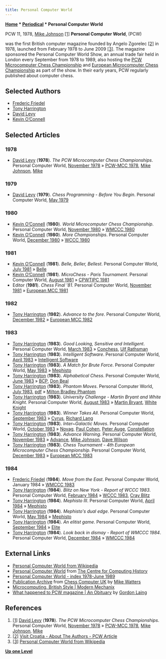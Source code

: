 ```yaml
---
title: Personal Computer World
---
```

**[Home](Home "Home") \* [Periodical](Periodical "Periodical") \* Personal Computer World**



 [](http://www.chesscomputeruk.com/html/publication_archive.html) PCW 11, 1978, [Mike Johnson](Mike_Johnson "Mike Johnson") <a id="cite-note-1" href="#cite-ref-1">[1]</a> 
**Personal Computer World**, (PCW)  

was the first British computer magazine founded by Angelo Zgorelec <a id="cite-note-2" href="#cite-ref-2">[2]</a> in 1978, launched from February 1978 to June 2009 <a id="cite-note-3" href="#cite-ref-3">[3]</a>. The magazine sponsored the Personal Computer World Show, an annual trade fair held in London every September from 1978 to 1989, also hosting the [PCW Microcomputer Chess Championship](PCW_Microcomputer_Chess_Championship "PCW Microcomputer Chess Championship") and [European Microcomputer Chess Championship](European_Microcomputer_Chess_Championship "European Microcomputer Chess Championship") as part of the show. In their early years, PCW regularly published about computer chess. 



## Selected Authors


* [Frederic Friedel](Frederic_Friedel "Frederic Friedel")
* [Tony Harrington](Tony_Harrington "Tony Harrington")
* [David Levy](David_Levy "David Levy")
* [Kevin O’Connell](Kevin_O%E2%80%99Connell "Kevin O’Connell")


## Selected Articles


### 1978


* [David Levy](David_Levy "David Levy") (**1978**). *The PCW Microcomputer Chess Championships*. Personal Computer World, [November 1978](http://www.chesscomputeruk.com/html/publication_archive.html) » [PCW-MCC 1978](PCW-MCC_1978 "PCW-MCC 1978"), [Mike Johnson](Mike_Johnson "Mike Johnson"), [Mike](Mike "Mike")


### 1979


* [David Levy](David_Levy "David Levy") (**1979**). *Chess Programming - Before You Begin*. Personal Computer World, [May 1979](http://www.chesscomputeruk.com/html/publication_archive.html)


### 1980


* [Kevin O’Connell](Kevin_O%E2%80%99Connell "Kevin O’Connell") (**1980**). *World Microcomputer Chess Championship*. Personal Computer World, [November 1980](http://www.chesscomputeruk.com/html/publication_archive.html) » [WMCCC 1980](WMCCC_1980 "WMCCC 1980")
* [Kevin O’Connell](Kevin_O%E2%80%99Connell "Kevin O’Connell") (**1980**). *More Championships*. Personal Computer World, [December 1980](http://www.chesscomputeruk.com/html/publication_archive.html) » [WCCC 1980](WCCC_1980 "WCCC 1980")


### 1981


* [Kevin O’Connell](Kevin_O%E2%80%99Connell "Kevin O’Connell") (**1981**). *Belle, Beller, Bellest*. Personal Computer World, [July 1981](http://www.chesscomputeruk.com/html/publication_archive.html) » [Belle](Belle "Belle")
* [Kevin O’Connell](Kevin_O%E2%80%99Connell "Kevin O’Connell") (**1981**). *MicroChess - Paris Tournament*. Personal Computer World, [August 1981](http://www.chesscomputeruk.com/html/publication_archive.html) » [CPWTIPC 1981](CPWTIPC_1981 "CPWTIPC 1981")
* Editor (**1981**). *Chess Final '81*. Personal Computer World, [November 1981](http://www.chesscomputeruk.com/html/publication_archive.html) » [European MCC 1981](European_MCC_1981 "European MCC 1981")


### 1982


* [Tony Harrington](Tony_Harrington "Tony Harrington") (**1982**). *Advance to the fore*. Personal Computer World, [December 1982](http://www.chesscomputeruk.com/html/publication_archive_1982.html) » [European MCC 1982](European_MCC_1982 "European MCC 1982")


### 1983


* [Tony Harrington](Tony_Harrington "Tony Harrington") (**1983**). *Good Looking, Sensitive and Intelligent*. Personal Computer World, [March 1983](http://www.chesscomputeruk.com/html/publication_archive_1983.html) » [Conchess](Conchess "Conchess"), [Ulf Rathsman](Ulf_Rathsman "Ulf Rathsman")
* [Tony Harrington](Tony_Harrington "Tony Harrington") (**1983**). *Intelligent Software*. Personal Computer World, [April 1983](http://www.chesscomputeruk.com/html/publication_archive_1983.html) » [Intelligent Software](Intelligent_Software "Intelligent Software")
* [Tony Harrington](Tony_Harrington "Tony Harrington") (**1983**). *A Match for Brute Force*. Personal Computer World, [May 1983](http://www.chesscomputeruk.com/html/publication_archive_1983.html) » [Mephisto](Mephisto_(H) "Mephisto (H)")
* [Tony Harrington](Tony_Harrington "Tony Harrington") (**1983**). *Alphabetical Chess*. Personal Computer World, [June 1983](http://www.chesscomputeruk.com/html/publication_archive_1983.html) » [BCP](BCP "BCP"), [Don Beal](Don_Beal "Don Beal")
* [Tony Harrington](Tony_Harrington "Tony Harrington") (**1983**). *Phantom Moves*. Personal Computer World, [July 1983](http://www.chesscomputeruk.com/html/publication_archive_1983.html), [pdf](http://www.chesscomputeruk.com/PCW_July_1983.pdf) » [Milton Bradley Phantom](Milton_Bradley_Phantom "Milton Bradley Phantom")
* [Tony Harrington](Tony_Harrington "Tony Harrington") (**1983**). *University Challenge - Martin Bryant and White Knight*. Personal Computer World, [August 1983](http://www.chesscomputeruk.com/html/publication_archive_1983.html) » [Martin Bryant](Martin_Bryant "Martin Bryant"), [White Knight](White_Knight "White Knight")
* [Tony Harrington](Tony_Harrington "Tony Harrington") (**1983**). *Winner Takes All*. Personal Computer World, [September 1983](http://www.chesscomputeruk.com/html/publication_archive_1983.html) » [Cyrus](Cyrus "Cyrus"), [Richard Lang](Richard_Lang "Richard Lang")
* [Tony Harrington](Tony_Harrington "Tony Harrington") (**1983**). *Inter~Galactic Moves*. Personal Computer World, [October 1983](http://www.chesscomputeruk.com/html/publication_archive_1983.html) » [Novag](Novag "Novag"), [Paul Cohen](index.php?title=Paul_Cohen&action=edit&redlink=1 "Paul Cohen (page does not exist)"), [Peter Auge](Peter_Auge "Peter Auge"), [Constellation](Constellation "Constellation")
* [Tony Harrington](Tony_Harrington "Tony Harrington") (**1983**). *Advance Warning*. Personal Computer World, [November 1983](http://www.chesscomputeruk.com/html/publication_archive_1983.html) » [Advance](Advance "Advance"), [Mike Johnson](Mike_Johnson "Mike Johnson"), [Dave Wilson](Dave_Wilson "Dave Wilson")
* [Tony Harrington](Tony_Harrington "Tony Harrington") (**1983**). *Chess Tournament - 4th European Microcomputer Chess Championship*. Personal Computer World, [December 1983](http://www.chesscomputeruk.com/html/publication_archive_1983.html) » [European MCC 1983](European_MCC_1983 "European MCC 1983")


### 1984


* [Frederic Friedel](Frederic_Friedel "Frederic Friedel") (**1984**). *Move from the East*. Personal Computer World, January 1984 » [WMCCC 1983](WMCCC_1983 "WMCCC 1983")
* [Tony Harrington](Tony_Harrington "Tony Harrington") (**1984**). *Blitz on New York - Report of WCCC 1983*. Personal Computer World, [February 1984](http://www.chesscomputeruk.com/html/publication_archive_1984.html) » [WCCC 1983](WCCC_1983 "WCCC 1983"), [Cray Blitz](Cray_Blitz "Cray Blitz")
* [Tony Harrington](Tony_Harrington "Tony Harrington") (**1984**). *Mephisto III*. Personal Computer World, [April 1984](http://www.chesscomputeruk.com/html/publication_archive_1984.html) » [Mephisto](Mephisto_(H) "Mephisto (H)")
* [Tony Harrington](Tony_Harrington "Tony Harrington") (**1984**). *Mephisto's dual edge*. Personal Computer World, [May 1984](http://www.chesscomputeruk.com/html/publication_archive_1984.html) » [Mephisto](Mephisto_(H) "Mephisto (H)")
* [Tony Harrington](Tony_Harrington "Tony Harrington") (**1984**). *An elitist game*. Personal Computer World, [September 1984](http://www.chesscomputeruk.com/html/publication_archive_1984.html) » [Elite](Elite "Elite")
* [Tony Harrington](Tony_Harrington "Tony Harrington") (**1984**). *Look back in dismay - Report of WMCCC 1984*. Personal Computer World, [December 1984](http://www.chesscomputeruk.com/html/publication_archive_1984.html) » [WMCCC 1984](WMCCC_1984 "WMCCC 1984")


## External Links


* [Personal Computer World from Wikipedia](https://en.wikipedia.org/wiki/Personal_Computer_World)
* [Personal Computer World](http://www.computinghistory.org.uk/cgi-bin/sitewise.pl?act=sect&pt=1094_371&s=573) from [The Centre for Computing History](https://en.wikipedia.org/wiki/The_Centre_for_Computing_History)
* [Personal Computer World - index 1978-June 1989](http://ukfree.tv/pcw/pcwindex.htm)
* [Publication Archive](http://www.chesscomputeruk.com/html/publication_archive.html) from [Chess Computer UK](http://www.chesscomputeruk.com/index.html) by [Mike Watters](Mike_Watters "Mike Watters")
* [Microcomputing, British Style | Modern Mechanix](http://blog.modernmechanix.com/microcomputing-british-style/)
* [What happened to PCW magazine | An Obituary](http://www.digitalretro.co.uk/Personal_Computer_World_magazine/PCW_obituary.htm) by [Gordon Laing](http://www.cameralabs.com/about/)


## References


1. <a id="cite-ref-1" href="#cite-note-1">[1]</a> [David Levy](David_Levy "David Levy") (**1978**). *The PCW Microcomputer Chess Championships*. Personal Computer World, [November 1978](http://www.chesscomputeruk.com/html/publication_archive.html) » [PCW-MCC 1978](PCW-MCC_1978 "PCW-MCC 1978"), [Mike Johnson](Mike_Johnson "Mike Johnson"), [Mike](Mike "Mike")
2. <a id="cite-ref-2" href="#cite-note-2">[2]</a> [Visit Croatia - About The Authors - PCW Article](http://www.visit-croatia.co.uk/aboutauthors/articles.htm)
3. <a id="cite-ref-3" href="#cite-note-3">[3]</a> [Personal Computer World from Wikipedia](https://en.wikipedia.org/wiki/Personal_Computer_World)

**[Up one Level](Periodical "Periodical")**







 

